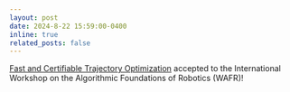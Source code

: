 ```yaml
---
layout: post
date: 2024-8-22 15:59:00-0400
inline: true
related_posts: false
---
```


[Fast and Certifiable Trajectory Optimization](https://arxiv.org/abs/2406.05846) accepted to the International Workshop on the Algorithmic Foundations of Robotics (WAFR)!
